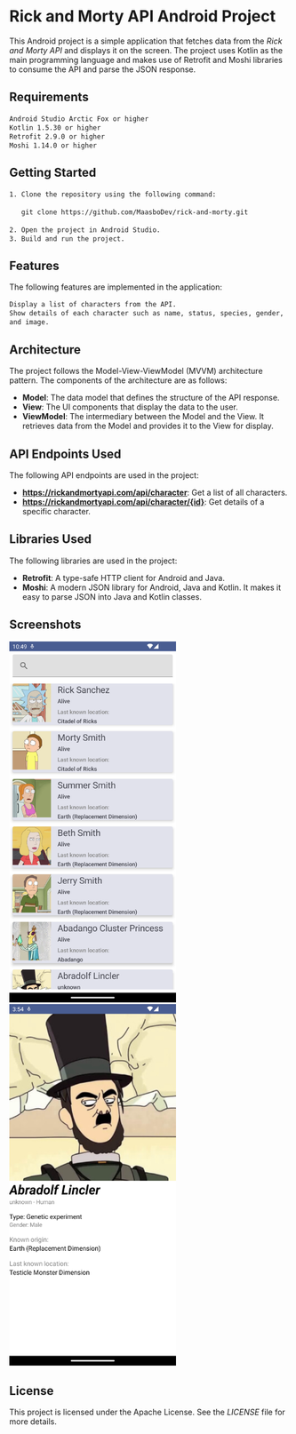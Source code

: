 # Rick and Morty API Android Project

This Android project is a simple application that fetches data from the _Rick and Morty API_ and
displays it on the screen. The project uses Kotlin as the main programming language and makes use of
Retrofit and Moshi libraries to consume the API and parse the JSON response.

## Requirements

    Android Studio Arctic Fox or higher
    Kotlin 1.5.30 or higher
    Retrofit 2.9.0 or higher
    Moshi 1.14.0 or higher

## Getting Started

    1. Clone the repository using the following command:

       git clone https://github.com/MaasboDev/rick-and-morty.git

    2. Open the project in Android Studio.
    3. Build and run the project.

## Features

The following features are implemented in the application:

    Display a list of characters from the API.
    Show details of each character such as name, status, species, gender, and image.

## Architecture

The project follows the Model-View-ViewModel (MVVM) architecture pattern. The components of the architecture are as follows:

* **Model**: The data model that defines the structure of the API response.
* **View**: The UI components that display the data to the user.
* **ViewModel**: The intermediary between the Model and the View. It retrieves data from the Model
  and provides it to the View for display.

## API Endpoints Used

The following API endpoints are used in the project:

* **https://rickandmortyapi.com/api/character**: Get a list of all characters.
* **https://rickandmortyapi.com/api/character/{id}**: Get details of a specific character.

## Libraries Used

The following libraries are used in the project:

* **Retrofit**: A type-safe HTTP client for Android and Java.
* **Moshi**: A modern JSON library for Android, Java and Kotlin. It makes it easy to parse JSON into
  Java and Kotlin classes.

## Screenshots

<img src="app/src/main/res/drawable/homescreen.png" width="300">  <img src="app/src/main/res/drawable/detailscreen.png" width="300">  

## License

This project is licensed under the Apache License. See the _LICENSE_ file for more details.
